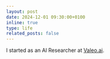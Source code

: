 ```yaml
---
layout: post
date: 2024-12-01 09:30:00+0100
inline: true
type: life
related_posts: false
---
```


I started as an AI Researcher at [Valeo.ai](https://valeoai.github.io/).
